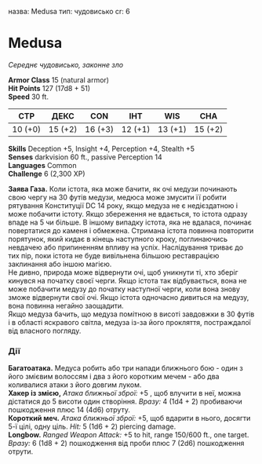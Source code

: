назва: Medusa тип: чудовисько cr: 6

# Medusa
_Середнє чудовисько, законне зло_

**Armor Class** 15 (natural armor)    
**Hit Points** 127 (17d8 + 51)    
**Speed** 30 ft.

| СТР     | ДЕКС    | CON     | ІНТ     | WIS     | CHA     |
| ------- | ------- | ------- | ------- | ------- | ------- |
| 10 (+0) | 15 (+2) | 16 (+3) | 12 (+1) | 13 (+1) | 15 (+2) |

**Skills** Deception +5, Insight +4, Perception +4, Stealth +5    
**Senses** darkvision 60 ft., passive Perception 14    
**Languages** Common    
**Challenge** 6 (2,300 XP)

**Заява Газа.** Коли істота, яка може бачити, як очі медузи починають свою чергу на 30 футів медузи, медюса може змусити її робити рятування Конституції DC 14 року, якщо медуза не є недієздатною і може побачити істоту. Якщо збереження не вдається, то істота одразу впаде на 5 чи більше. В іншому випадку істота, яка не вдалася, починає повертатися до каменя і обмежена. Стримана істота повинна повторити порятунок, який кидає в кінець наступного кроку, поглинаючись невдачею або припиненням впливу на успіх. Наслідування триває до тих пір, поки істота не буде вивільнена більшою реставрацією заклинання або іншою магією.    
Не дивно, природа може відвернути очі, щоб уникнути ті, хто зберіг кинувся на початку своєї черги. Якщо істота так відбувається, вона не може побачити медузу до початку наступної черги, коли вона знову зможе відвернути свої очі. Якщо істота одночасно дивиться на медузу, вона повинна негайно заощадити.    
Якщо медуза бачить, що медуза помітною в висоті завдовжки в 30 футів і в області яскравого світла, медуза із-за його прокляття, постраждалої від власного погляду.

### Дії
**Багатоатака.** Медуса робить або три напади ближнього бою - один з його змієвим волоссям і два з його коротким мечем - або два коливалися атаки з його довгим луком.    
**Хакер із змією,** _Атака ближньої зброї:_ +5 , щоб влучити в неї, можна дістатися до 5 висоти один створіння. _Вразу:_ 4 (1d4 + 2) пробиваючи пошкодження плюс 14 (4d6) отруту.    
**Короткий меч.** _Атака ближньої зброї:_ +5, щоб вдарити в нього, досягти 5-ї цілі, одну ціль. _Hit:_ 5 (1d6 + 2) piercing damage.    
**Longbow.** _Ranged Weapon Attack:_ +5 to hit, range 150/600 ft., one target. _Вразу:_ 6 (1d8 + 2) пошкодження від проби плюс 7 (2d6) пошкодження отрути.